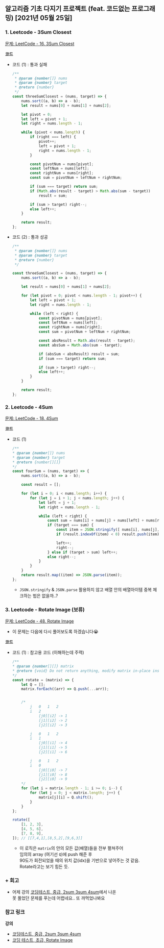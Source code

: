 ## 알고리즘 기초 다지기 프로젝트 (feat. 코드없는 프로그래밍) [2021년 05월 25일]

### **1.** Leetcode - 3Sum Closest

[문제: LeetCode - 16. 3Sum Closest](https://leetcode.com/problems/3sum-closest/)

**코드**

-   코드 (1) : 통과 실패

    ```js
    /**
     * @param {number[]} nums
     * @param {number} target
     * @return {number}
     */
    const threeSumClosest = (nums, target) => {
        nums.sort((a, b) => a - b);
        let result = nums[0] + nums[1] + nums[2];

        let pivot = 0;
        let left = pivot + 1;
        let right = nums.length - 1;

        while (pivot < nums.length) {
            if (right === left) {
                pivot++;
                left = pivot + 1;
                right = nums.length - 1;
            }

            const pivotNum = nums[pivot];
            const leftNum = nums[left];
            const rightNum = nums[right];
            const sum = pivotNum + leftNum + rightNum;

            if (sum === target) return sum;
            if (Math.abs(result - target) > Math.abs(sum - target))
                result = sum;

            if (sum > target) right--;
            else left++;
        }

        return result;
    };
    ```

-   코드 (2) : 통과 성공

    ```js
    /**
     * @param {number[]} nums
     * @param {number} target
     * @return {number}
     */

    const threeSumClosest = (nums, target) => {
        nums.sort((a, b) => a - b);

        let result = nums[0] + nums[1] + nums[2];

        for (let pivot = 0; pivot < nums.length - 1; pivot++) {
            let left = pivot + 1;
            let right = nums.length - 1;

            while (left < right) {
                const pivotNum = nums[pivot];
                const leftNum = nums[left];
                const rightNum = nums[right];
                const sum = pivotNum + leftNum + rightNum;

                const absResult = Math.abs(result - target);
                const absSum = Math.abs(sum - target);

                if (absSum < absResult) result = sum;
                if (sum === target) return sum;

                if (sum > target) right--;
                else left++;
            }
        }

        return result;
    };
    ```

### **2.** Leetcode - 4Sum

[문제: LeetCode - 18. 4Sum](https://leetcode.com/problems/4sum/)

**코드**

-   코드 (1)

    ```js
    /**
    * @param {number[]} nums
    * @param {number} target
    * @return {number[][]}
    */
    const fourSum = (nums, target) => {
        nums.sort((a, b) => a - b);

        const result = [];

        for (let i = 0; i < nums.length; i++) {
            for (let j = i + 1; j < nums.length; j++) {
                let left = j + 1;
                let right = nums.length - 1;

                while (left < right) {
                    const sum = nums[i] + nums[j] + nums[left] + nums[right];
                    if (target === sum) {
                        const item = JSON.stringify([ nums[i], nums[j], nums[left], nums[right] ]);
                        if (result.indexOf(item) < 0) result.push(item);

                        left++;
                        right--;
                    } else if (target > sum) left++;
                    else right--;
                }
            }
        }
        return result.map((item) => JSON.parse(item));
    };
    ```
    - `JSON.stringify` & `JSON.parse` 활용하지 않고 배열 안의 배열아이템 중복 체크하는 법은 없을까..?

### **3.** Leetcode - Rotate Image (보류)

[문제: LeetCode - 48. Rotate Image](https://leetcode.com/problems/rotate-image/)

- 이 문제는 다음에 다시 풀어보도록 하겠습니다😭

**코드**

-   코드 (1) : 참고용 코드 (이해하는데 주력)

    ```js
    /**
    * @param {number[][]} matrix
    * @return {void} Do not return anything, modify matrix in-place instead.
    */
    const rotate = (matrix) => {
        let Q = [];
        matrix.forEach((arr) => Q.push(...arr));


        /*
            j   0   1   2
            i   2
                [j0][i2] -> 1
                [j1][i2] -> 2
                [j2][i2] -> 3

            j   0   1   2
            i   1
                [j0][i1] -> 4
                [j1][i1] -> 5
                [j2][i1] -> 6

            j   0   1   2
            i   0
                [j0][i0] -> 7
                [j1][i0] -> 8
                [j2][i0] -> 9
        */
        for (let i = matrix.length - 1; i >= 0; i--) {
            for (let j = 0; j < matrix.length; j++) {
                matrix[j][i] = Q.shift();
            }
        }
    };

    rotate([
        [1, 2, 3],
        [4, 5, 6],
        [7, 8, 9],
    ]); // [[7,4,1],[8,5,2],[9,6,3]]
    ```
    - 이 로직은 `matrix`의 안의 모든 값(배열)들을 전부 펼쳐주어  
        임의의 array (여기선 `Q`)에 push 해준 후  
        90도가 회전되었을 때의 위치 값(idx)을 기반으로 넣어주는 것 같음.  
        Rotate라고는 보기 힘든 듯.

### **+** 회고

-   어제 강의 [코딩테스트, 중급, 2sum 3sum 4sum](https://youtu.be/OYQOe76Zc5I)에서 나온  
    못 풀었던 문제를 푸는데 어렵네요.. 또 까먹었나봐요

### **참고 링크**

**강의**

-   [코딩테스트, 중급, 2sum 3sum 4sum](https://youtu.be/OYQOe76Zc5I)
-   [코딩 테스트, 초급, Rotate Image](https://youtu.be/m340QHYvFXI)

